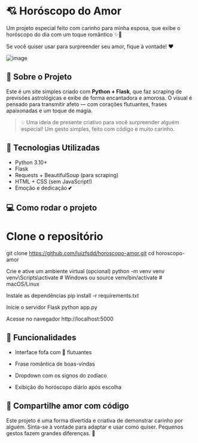 # 💘 Horóscopo do Amor

Um projeto especial feito com carinho para minha esposa, que exibe o horóscopo do dia com um toque romântico ✨💖

Se você quiser usar para surpreender seu amor, fique à vontade! ❤️

![image](https://github.com/user-attachments/assets/58fac259-676b-48de-98d5-0edbdae70af3)


## 🌟 Sobre o Projeto

Este é um site simples criado com **Python + Flask**, que faz scraping de previsões astrológicas e exibe de forma encantadora e amorosa. O visual é pensado para transmitir afeto — com corações flutuantes, frases apaixonadas e um toque de magia.

> 💡 Uma ideia de presente criativo para você surpreender alguém especial! Um gesto simples, feito com código e muito carinho.

## 🔧 Tecnologias Utilizadas

- Python 3.10+
- Flask
- Requests + BeautifulSoup (para scraping)
- HTML + CSS (sem JavaScript!)
- Emoção e dedicação 💕

## 💻 Como rodar o projeto


# Clone o repositório
git clone https://github.com/luizfsdd/horoscopo-amor.git
cd horoscopo-amor

 Crie e ative um ambiente virtual (opcional)
python -m venv venv
venv\Scripts\activate  # Windows
 ou
source venv/bin/activate  # macOS/Linux

 Instale as dependências
pip install -r requirements.txt

 Inicie o servidor Flask
python app.py

 Acesse no navegador
http://localhost:5000

##  💖 Funcionalidades

- Interface fofa com 💖 flutuantes

- Frase romântica de boas-vindas

- Dropdown com os signos do zodíaco

- Exibição do horóscopo diário após escolha

## 🌠 Compartilhe amor com código
Este projeto é uma forma divertida e criativa de demonstrar carinho por alguém.
Sinta-se à vontade para adaptar e usar como quiser.
Pequenos gestos fazem grandes diferenças. 💫


